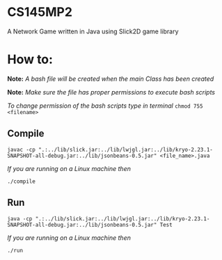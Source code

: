 # CS145MP2
A Network Game written in Java using Slick2D game library

How to:
======

**Note:** *A bash file will be created when the main Class has been created*

**Note:** *Make sure the file has proper permissions to execute bash scripts*

*To change permission of the bash scripts type in terminal* `chmod 755 <filename> `


Compile
------

```
javac -cp ".:../lib/slick.jar:../lib/lwjgl.jar:../lib/kryo-2.23.1-SNAPSHOT-all-debug.jar:../lib/jsonbeans-0.5.jar" <file_name>.java
```

*If you are running on a Linux machine then*


```
./compile
```

Run
------

```
java -cp ".:../lib/slick.jar:../lib/lwjgl.jar:../lib/kryo-2.23.1-SNAPSHOT-all-debug.jar:../lib/jsonbeans-0.5.jar" Test
```

*If you are running on a Linux machine then*

```
./run
```
